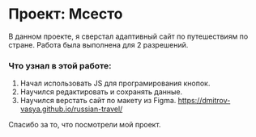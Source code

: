 # Проект: Мсесто

В данном проекте, я сверстал адаптивный сайт по путешествиям по стране. Работа была выполнена для 2 разрешений.

### Что узнал в этой работе:

1. Начал использовать JS для програмирования кнопок.
2. Научился редактировать и сохранять данные.
3. Научился верстать сайт по макету из Figma.
   https://dmitrov-vasya.github.io/russian-travel/

Спасибо за то, что посмотрели мой проект.
